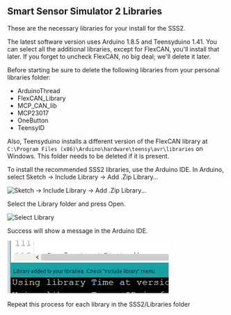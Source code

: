 ## Smart Sensor Simulator 2 Libraries

These are the necessary libraries for your install for the SSS2.

The latest software version uses Arduino 1.8.5 and Teensyduino 1.41. You can select all the additional libraries, except for FlexCAN, you'll install that later. If you forget to uncheck FlexCAN, no big deal; we'll delete it later. 


Before starting be sure to delete the following libraries from your personal libraries folder:

  * ArduinoThread
  * FlexCAN_Library
  * MCP_CAN_lib
  * MCP23017
  * OneButton
  * TeensyID

Also, Teensyduino installs a different version of the FlexCAN library at `C:\Program Files (x86)\Arduino\hardware\teensy\avr\libraries` on Windows. This folder needs to be deleted if it is present. 

To install the recommended SSS2 libraries, use the Arduino IDE. In Arduino, select Sketch -> Include Library -> Add .Zip Library...

![Sketch -> Include Library -> Add .Zip Library...](/Arduino_AddZipLibrary.PNG)

Select the Library folder and press Open. 

![Select Library](/Arduino_SelectLibrary.PNG)

Success will show a message in the Arduino IDE.

![Confirmation](Arduino_Confirmation.PNG)

Repeat this process for each library in the SSS2/Libraries folder


